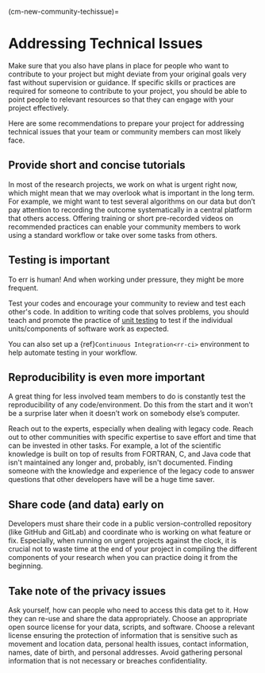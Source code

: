 (cm-new-community-techissue)=
# Addressing Technical Issues

Make sure that you also have plans in place for people who want to contribute to your project but might deviate from your original goals very fast without supervision or guidance.
If specific skills or practices are required for someone to contribute to your project, you should be able to point people to relevant resources so that they can engage with your project effectively.

Here are some recommendations to prepare your project for addressing technical issues that your team or community members can most likely face.

## Provide short and concise tutorials

In most of the research projects, we work on what is urgent right now, which might mean that we may overlook what is important in the long term.
For example, we might want to test several algorithms on our data but don’t pay attention to recording the outcome systematically in a central platform that others access.
Offering training or short pre-recorded videos on recommended practices can enable your community members to work using a standard workflow or take over some tasks from others.

## Testing is important

To err is human! And when working under pressure, they might be more frequent.

Test your codes and encourage your community to review and test each other's code.
In addition to writing code that solves problems, you should teach and promote the practice of [unit testing](http://softwaretestingfundamentals.com/unit-testing/) to test if the individual units/components of software work as expected.

You can also set up a {ref}`Continuous Integration<rr-ci>` environment to help automate testing in your workflow.

## Reproducibility is even more important

A great thing for less involved team members to do is constantly test the reproducibility of any code/environment.
Do this from the start and it won’t be a surprise later when it doesn’t work on somebody else’s computer.

Reach out to the experts, especially when dealing with legacy code.
Reach out to other communities with specific expertise to save effort and time that can be invested in other tasks. For example, a lot of the scientific knowledge is built on top of results from FORTRAN, C, and Java code that isn't maintained any longer and, probably, isn't documented. Finding someone with the knowledge and experience of the legacy code to answer questions that other developers have will be a huge time saver.

## Share code (and data) early on

Developers must share their code in a public version-controlled repository (like GitHub and GitLab) and coordinate who is working on what feature or fix.
Especially, when running on urgent projects against the clock, it is crucial not to waste time at the end of your project in compiling the different components of your research when you can practice doing it from the beginning.

## Take note of the privacy issues

Ask yourself, how can people who need to access this data get to it.
How they can re-use and share the data appropriately.
Choose an appropriate open source license for your data, scripts, and software.
Choose a relevant license ensuring the protection of information that is sensitive such as movement and location data, personal health issues, contact information, names, date of birth, and personal addresses.
Avoid gathering personal information that is not necessary or breaches confidentiality.
